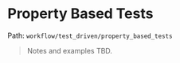 # Property Based Tests

Path: `workflow/test_driven/property_based_tests`

> Notes and examples TBD.
